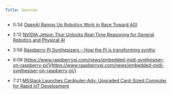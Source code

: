 ```yaml
---
Title: Sources
---
```


- 0:34 [OpenAI Ramps Up Robotics Work in Race Toward AGI](https://www.wired.com/story/openai-ramps-up-robotics-work-in-race-toward-agi/)

- 2:12 [NVIDIA Jetson Thor Unlocks Real-Time Reasoning for General Robotics and Physical AI](https://blogs.nvidia.com/blog/jetson-thor-physical-ai-edge/)

- 3:58 [Raspberry Pi Synthesizers – How the Pi is transforming synths](https://www.gearnews.com/raspberry-pi-synthesizers-how-the-pi-is-transforming-synths/)

- 6:08 [https://www.raspberrypi.com/news/embedded-midi-synthesiser-on-raspberry-pi/](https://www.raspberrypi.com/news/embedded-midi-synthesiser-on-raspberry-pi/)

- 7:21 [M5Stack Launches Cardputer-Adv: Upgraded Card-Sized Computer for Rapid IoT Development](https://shop.m5stack.com/blogs/news/m5stack-launches-cardputer-adv-upgraded-card-sized-computer-for-rapid-iot-development)
